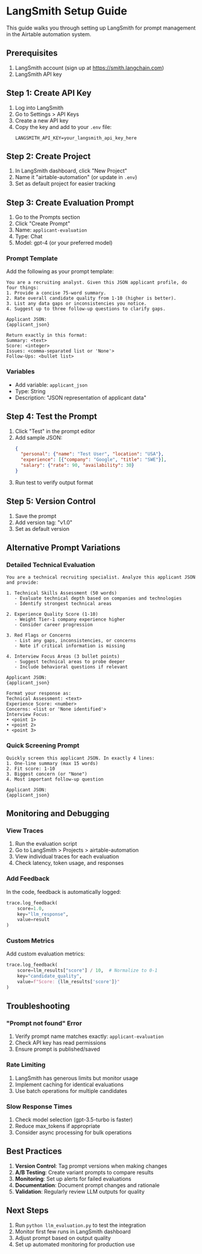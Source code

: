 # LangSmith Setup Guide

This guide walks you through setting up LangSmith for prompt management in the Airtable automation system.

## Prerequisites

1. LangSmith account (sign up at https://smith.langchain.com)
2. LangSmith API key

## Step 1: Create API Key

1. Log into LangSmith
2. Go to Settings > API Keys
3. Create a new API key
4. Copy the key and add to your `.env` file:
   ```
   LANGSMITH_API_KEY=your_langsmith_api_key_here
   ```

## Step 2: Create Project

1. In LangSmith dashboard, click "New Project"
2. Name it "airtable-automation" (or update in `.env`)
3. Set as default project for easier tracking

## Step 3: Create Evaluation Prompt

1. Go to the Prompts section
2. Click "Create Prompt"
3. Name: `applicant-evaluation`
4. Type: Chat
5. Model: gpt-4 (or your preferred model)

### Prompt Template

Add the following as your prompt template:

```
You are a recruiting analyst. Given this JSON applicant profile, do four things:
1. Provide a concise 75-word summary.
2. Rate overall candidate quality from 1-10 (higher is better).
3. List any data gaps or inconsistencies you notice.
4. Suggest up to three follow-up questions to clarify gaps.

Applicant JSON:
{applicant_json}

Return exactly in this format:
Summary: <text>
Score: <integer>
Issues: <comma-separated list or 'None'>
Follow-Ups: <bullet list>
```

### Variables

- Add variable: `applicant_json`
- Type: String
- Description: "JSON representation of applicant data"

## Step 4: Test the Prompt

1. Click "Test" in the prompt editor
2. Add sample JSON:
   ```json
   {
     "personal": {"name": "Test User", "location": "USA"},
     "experience": [{"company": "Google", "title": "SWE"}],
     "salary": {"rate": 90, "availability": 30}
   }
   ```
3. Run test to verify output format

## Step 5: Version Control

1. Save the prompt
2. Add version tag: "v1.0"
3. Set as default version

## Alternative Prompt Variations

### Detailed Technical Evaluation

```
You are a technical recruiting specialist. Analyze this applicant JSON and provide:

1. Technical Skills Assessment (50 words)
   - Evaluate technical depth based on companies and technologies
   - Identify strongest technical areas

2. Experience Quality Score (1-10)
   - Weight Tier-1 company experience higher
   - Consider career progression

3. Red Flags or Concerns
   - List any gaps, inconsistencies, or concerns
   - Note if critical information is missing

4. Interview Focus Areas (3 bullet points)
   - Suggest technical areas to probe deeper
   - Include behavioral questions if relevant

Applicant JSON:
{applicant_json}

Format your response as:
Technical Assessment: <text>
Experience Score: <number>
Concerns: <list or 'None identified'>
Interview Focus:
• <point 1>
• <point 2>
• <point 3>
```

### Quick Screening Prompt

```
Quickly screen this applicant JSON. In exactly 4 lines:
1. One-line summary (max 15 words)
2. Fit score: 1-10
3. Biggest concern (or "None")
4. Most important follow-up question

Applicant JSON:
{applicant_json}
```

## Monitoring and Debugging

### View Traces

1. Run the evaluation script
2. Go to LangSmith > Projects > airtable-automation
3. View individual traces for each evaluation
4. Check latency, token usage, and responses

### Add Feedback

In the code, feedback is automatically logged:
```python
trace.log_feedback(
    score=1.0,
    key="llm_response",
    value=result
)
```

### Custom Metrics

Add custom evaluation metrics:
```python
trace.log_feedback(
    score=llm_results["score"] / 10,  # Normalize to 0-1
    key="candidate_quality",
    value=f"Score: {llm_results['score']}"
)
```

## Troubleshooting

### "Prompt not found" Error

1. Verify prompt name matches exactly: `applicant-evaluation`
2. Check API key has read permissions
3. Ensure prompt is published/saved

### Rate Limiting

1. LangSmith has generous limits but monitor usage
2. Implement caching for identical evaluations
3. Use batch operations for multiple candidates

### Slow Response Times

1. Check model selection (gpt-3.5-turbo is faster)
2. Reduce max_tokens if appropriate
3. Consider async processing for bulk operations

## Best Practices

1. **Version Control**: Tag prompt versions when making changes
2. **A/B Testing**: Create variant prompts to compare results
3. **Monitoring**: Set up alerts for failed evaluations
4. **Documentation**: Document prompt changes and rationale
5. **Validation**: Regularly review LLM outputs for quality

## Next Steps

1. Run `python llm_evaluation.py` to test the integration
2. Monitor first few runs in LangSmith dashboard
3. Adjust prompt based on output quality
4. Set up automated monitoring for production use


